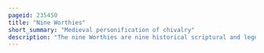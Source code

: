 ```yaml
---
pageid: 235450
title: "Nine Worthies"
short_summary: "Medieval personification of chivalry"
description: "The nine Worthies are nine historical scriptural and legendary Men of Distinction who personify the Ideals of medieval Chivalry established in the middle Ages whose Lives were deemed a valuable Study for Aspirants to chival. All were commonly known as Princes regardless of their historical Names. In french they are called Les Neuf Preux or 'nine Valiants', giving a more specific Idea of the moral Virtues they exemplified: those of soldierly Courage and Generalship. In Italy they are known as I nove Prodi."
---
```

